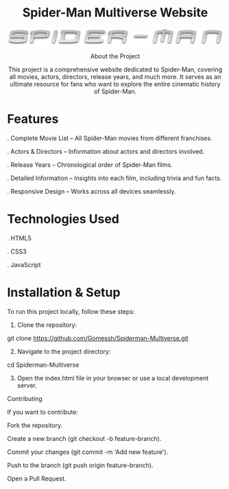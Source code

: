 <div align="center">

# Spider-Man Multiverse Website

<img src="/assets/images/tobey-maguire/movie-01/logo.png">

About the Project

This project is a comprehensive website dedicated to Spider-Man, covering all movies, actors, directors, release years, and much more. It serves as an ultimate resource for fans who want to explore the entire cinematic history of Spider-Man.
</div>

# Features

. Complete Movie List – All Spider-Man movies from different franchises.

. Actors & Directors – Information about actors and directors involved.

. Release Years – Chronological order of Spider-Man films.

. Detailed Information – Insights into each film, including trivia and fun facts.

. Responsive Design – Works across all devices seamlessly.

# Technologies Used

. HTML5

. CSS3

. JavaScript

# Installation & Setup

To run this project locally, follow these steps:

1. Clone the repository:

git clone https://github.com/Gomessh/Spiderman-Multiverse.git

2. Navigate to the project directory:

cd Spiderman-Multiverse

3. Open the index.html file in your browser or use a local development server.

Contributing

If you want to contribute:

Fork the repository.

Create a new branch (git checkout -b feature-branch).

Commit your changes (git commit -m 'Add new feature').

Push to the branch (git push origin feature-branch).

Open a Pull Request.

